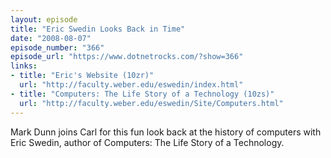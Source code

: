 ```yaml
---
layout: episode
title: "Eric Swedin Looks Back in Time"
date: "2008-08-07"
episode_number: "366"
episode_url: "https://www.dotnetrocks.com/?show=366"
links:
- title: "Eric's Website (10zr)"
  url: "http://faculty.weber.edu/eswedin/index.html"
- title: "Computers: The Life Story of a Technology (10zs)"
  url: "http://faculty.weber.edu/eswedin/Site/Computers.html"
---
```


Mark Dunn joins Carl for this fun look back at the history of computers with Eric Swedin, author of Computers: The Life Story of a Technology.
